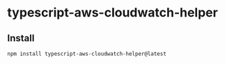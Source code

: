# typescript-aws-cloudwatch-helper

## Install
```
npm install typescript-aws-cloudwatch-helper@latest
```